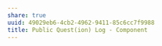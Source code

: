 ```yaml
---
share: true
uuid: 49029eb6-4cb2-4962-9411-85c6cc7f9988
title: Public Quest(ion) Log - Component
---
```

